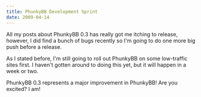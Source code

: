 ```yaml
---
title: PhunkyBB Development Sprint
date: 2009-04-14
---
```

All my posts about PhunkyBB 0.3 has really got me itching to release, however, I did find a bunch of bugs recently so I'm going to do one more big push before a release.

As I stated before, I'm still going to roll out PhunkyBB on some low-traffic sites first. I haven't gotten around to doing this yet, but it will happen in a week or two.

PhunkyBB 0.3 represents a major improvement in PhunkyBB! Are you excited? I am!

